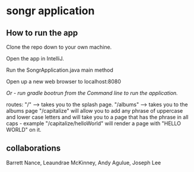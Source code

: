 # songr application



## How to run the app


Clone the repo down to your own machine.

Open the app in IntelliJ.

Run the SongrApplication.java main method

Open up a new web browser to localhost:8080 

*Or - run gradle bootrun from the Command line to run the application.*

routes:
"/" --> takes you to the splash page. 
"/albums" --> takes you to the albums page
"/capitalize" will allow you to add any phrase of uppercase and lower case letters and will take you to a page that has the phrase in all caps
    - example "/capitalize/helloWorld" will render a page with "HELLO WORLD" on it. 

## collaborations
Barrett Nance, Leaundrae McKinney, Andy Agulue, Joseph Lee

